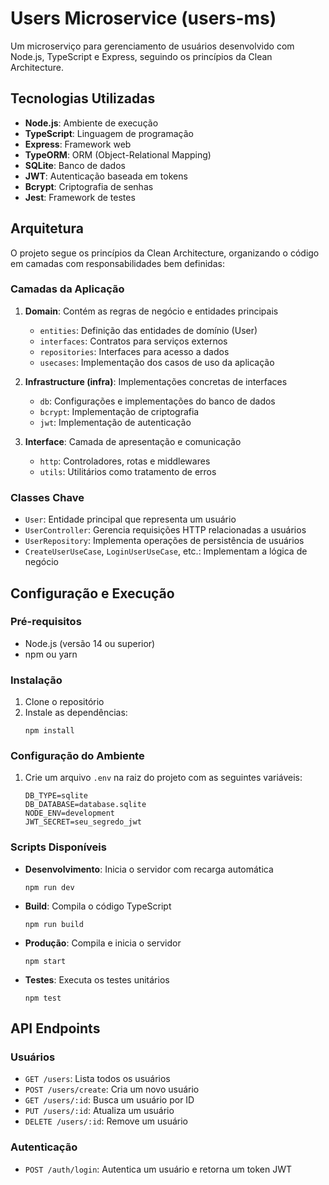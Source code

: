 # Users Microservice (users-ms)

Um microserviço para gerenciamento de usuários desenvolvido com Node.js, TypeScript e Express, seguindo os princípios da Clean Architecture.

## Tecnologias Utilizadas

- **Node.js**: Ambiente de execução
- **TypeScript**: Linguagem de programação
- **Express**: Framework web
- **TypeORM**: ORM (Object-Relational Mapping)
- **SQLite**: Banco de dados
- **JWT**: Autenticação baseada em tokens
- **Bcrypt**: Criptografia de senhas
- **Jest**: Framework de testes

## Arquitetura

O projeto segue os princípios da Clean Architecture, organizando o código em camadas com responsabilidades bem definidas:

### Camadas da Aplicação

1. **Domain**: Contém as regras de negócio e entidades principais
   - `entities`: Definição das entidades de domínio (User)
   - `interfaces`: Contratos para serviços externos
   - `repositories`: Interfaces para acesso a dados
   - `usecases`: Implementação dos casos de uso da aplicação

2. **Infrastructure (infra)**: Implementações concretas de interfaces
   - `db`: Configurações e implementações do banco de dados
   - `bcrypt`: Implementação de criptografia
   - `jwt`: Implementação de autenticação

3. **Interface**: Camada de apresentação e comunicação
   - `http`: Controladores, rotas e middlewares
   - `utils`: Utilitários como tratamento de erros

### Classes Chave

- `User`: Entidade principal que representa um usuário
- `UserController`: Gerencia requisições HTTP relacionadas a usuários
- `UserRepository`: Implementa operações de persistência de usuários
- `CreateUserUseCase`, `LoginUserUseCase`, etc.: Implementam a lógica de negócio

## Configuração e Execução

### Pré-requisitos

- Node.js (versão 14 ou superior)
- npm ou yarn

### Instalação

1. Clone o repositório
2. Instale as dependências:
   ```
   npm install
   ```

### Configuração do Ambiente

1. Crie um arquivo `.env` na raiz do projeto com as seguintes variáveis:
   ```
   DB_TYPE=sqlite
   DB_DATABASE=database.sqlite
   NODE_ENV=development
   JWT_SECRET=seu_segredo_jwt
   ```

### Scripts Disponíveis

- **Desenvolvimento**: Inicia o servidor com recarga automática
  ```
  npm run dev
  ```

- **Build**: Compila o código TypeScript
  ```
  npm run build
  ```

- **Produção**: Compila e inicia o servidor
  ```
  npm start
  ```

- **Testes**: Executa os testes unitários
  ```
  npm test
  ```

## API Endpoints

### Usuários

- `GET /users`: Lista todos os usuários
- `POST /users/create`: Cria um novo usuário
- `GET /users/:id`: Busca um usuário por ID
- `PUT /users/:id`: Atualiza um usuário
- `DELETE /users/:id`: Remove um usuário

### Autenticação

- `POST /auth/login`: Autentica um usuário e retorna um token JWT